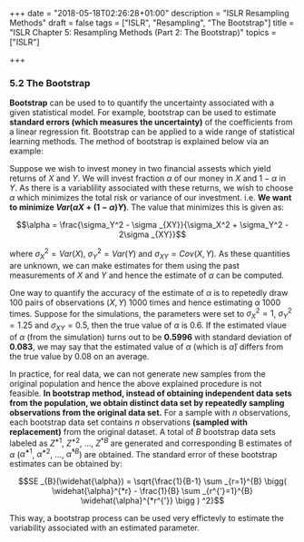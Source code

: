 +++
date = "2018-05-18T02:26:28+01:00"
description = "ISLR Resampling Methods"
draft = false
tags = ["ISLR", "Resampling", "The Bootstrap"]
title = "ISLR Chapter 5: Resampling Methods (Part 2: The Bootstrap)"
topics = ["ISLR"]

+++


### 5.2 The Bootstrap

<b>Bootstrap</b> can be used to to quantify the uncertainty associated with a given statistical model. For example, bootstrap can be used to estimate <b>standard errors (which measures the uncertainty)</b> of the coefficients from a linear regression fit. Bootstrap can be applied to a wide range of statistical learning methods. The method of bootstrap is explained below via an example:

Suppose we wish to invest money in two financial assests which yield returns of $X$ and $Y$. We will invest fraction $\alpha$ of our money in $X$ and $1-\alpha$ in $Y$. As there is a variablility associated with these returns, we wish to choose $\alpha$ which minimizes the total risk or variance of our investment. i.e. <b>We want to minimize $Var(\alpha X + (1-\alpha) Y)$</b>. The value that minimizes this is given as:

$$\alpha = \frac{\sigma_Y^2 - \sigma _{XY}}{\sigma_X^2 + \sigma_Y^2 - 2\sigma _{XY}}$$

where $\sigma_X^2 = Var(X)$, $\sigma_Y^2 = Var(Y)$ and $\sigma _{XY} = Cov(X, Y)$. As these quantities are unknown, we can make estimates for them using the past measurements of $X$ and $Y$ and hence the estimate of $\alpha$ can be computed.

One way to quantify the accuracy of the estimate of $\alpha$ is to repetedly draw 100 pairs of observations $(X, Y)$ 1000 times and hence estimating $\alpha$ 1000 times. Suppose for the simulations, the parameters were set to $\sigma_X^2 = 1$, $\sigma_Y^2 = 1.25$ and $\sigma _{XY} = 0.5$, then the true value of $\alpha$ is 0.6. If the estimated vlaue of $\alpha$ (from the simulation) turns out to be <b>0.5996</b> with standard deviation of <b>0.083</b>, we may say that the estimated value of $\alpha$ (which is $\widehat{\alpha}$) differs from the true value by 0.08 on an average.

In practice, for real data, we can not generate new samples from the original population and hence the above explained procedure is not feasible. <b>In bootstrap method, instead of obtaining independent data sets from the population, we obtain distinct data set by repeatedly sampling observations from the original data set.</b> For a sample with $n$ observations, each bootstrap data set contains $n$ observations <b>(sampled with replacement)</b> from the original dataset. A total of $B$ bootstrap data sets labeled as $Z^{*1}$, $Z^{*2}$, ..., $Z^{*B}$ are generated and corresponding B estimates of $\alpha$ ($\widehat{\alpha}^{*1}$, $\widehat{\alpha}^{*2}$, ..., $\widehat{\alpha}^{*B}$) are obtained. The standard error of these bootstrap estimates can be obtained by:

$$SE _{B}(\widehat{\alpha}) = \sqrt{\frac{1}{B-1} \sum _{r=1}^{B} \bigg( \widehat{\alpha}^{*r} - \frac{1}{B} \sum _{r^{'}=1}^{B} \widehat{\alpha}^{*r^{'}} \bigg ) ^2}$$

This way, a bootstrap process can be used very effictevly to estimate the variability associated with an estimated parameter.
